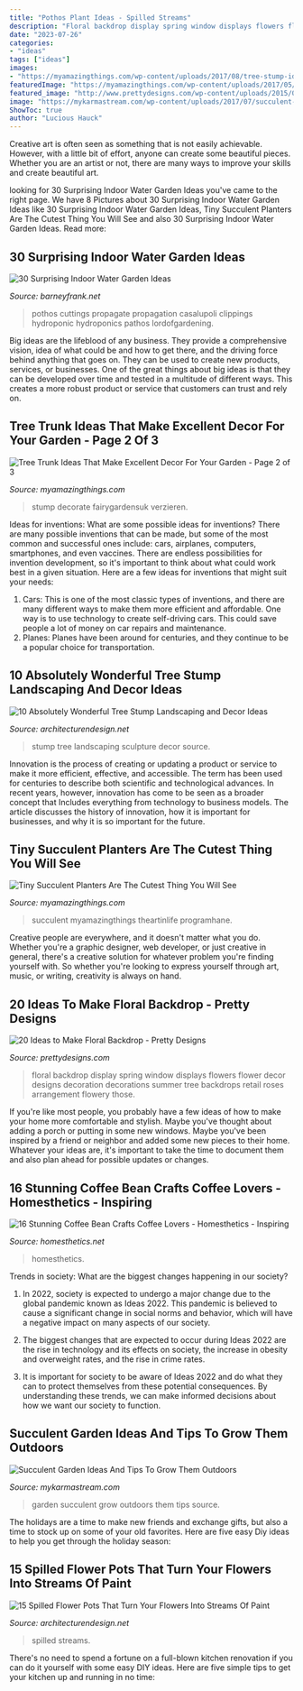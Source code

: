 ```yaml
---
title: "Pothos Plant Ideas - Spilled Streams"
description: "Floral backdrop display spring window displays flowers flower decor designs decoration decorations summer tree backdrops retail roses arrangement flowery those"
date: "2023-07-26"
categories:
- "ideas"
tags: ["ideas"]
images:
- "https://myamazingthings.com/wp-content/uploads/2017/08/tree-stump-ideas-8-920x1297.jpg"
featuredImage: "https://myamazingthings.com/wp-content/uploads/2017/05/2fc2cf3159f517922d94ea1e6e4f5e6b.jpg"
featured_image: "http://www.prettydesigns.com/wp-content/uploads/2015/07/20-ideas-to-make-floral-backdrop8.jpg"
image: "https://mykarmastream.com/wp-content/uploads/2017/07/succulent-garden-2-535x797.jpg"
ShowToc: true
author: "Lucious Hauck"
---
```



Creative art is often seen as something that is not easily achievable. However, with a little bit of effort, anyone can create some beautiful pieces. Whether you are an artist or not, there are many ways to improve your skills and create beautiful art.

	

		
looking for 30 Surprising Indoor Water Garden Ideas you've came to the right page. We have 8 Pictures about 30 Surprising Indoor Water Garden Ideas like 30 Surprising Indoor Water Garden Ideas, Tiny Succulent Planters Are The Cutest Thing You Will See and also 30 Surprising Indoor Water Garden Ideas. Read more:
		
    
## 30 Surprising Indoor Water Garden Ideas

<img loading=lazy src="http://www.barneyfrank.net/wp-content/uploads/2016/04/Surprising-Indoor-Water-Garden-Ideas-1-1.jpg" onerror="this.onerror=null;this.src='https://tse1.mm.bing.net/th?id=OIP.BSFuYq1d35V9NUkt7cuasgHaJ4&amp;pid=15.1';" alt="30 Surprising Indoor Water Garden Ideas">

_Source: barneyfrank.net_

>pothos cuttings propagate propagation casalupoli clippings hydroponic hydroponics pathos lordofgardening. 

	

Big ideas are the lifeblood of any business. They provide a comprehensive vision, idea of what could be and how to get there, and the driving force behind anything that goes on. They can be used to create new products, services, or businesses. One of the great things about big ideas is that they can be developed over time and tested in a multitude of different ways. This creates a more robust product or service that customers can trust and rely on.

    
## Tree Trunk Ideas That Make Excellent Decor For Your Garden - Page 2 Of 3

<img loading=lazy src="https://myamazingthings.com/wp-content/uploads/2017/08/tree-stump-ideas-8-920x1297.jpg" onerror="this.onerror=null;this.src='https://tse3.mm.bing.net/th?id=OIP.wrMDuUqf28YULNe3TwsjkQHaKc&amp;pid=15.1';" alt="Tree Trunk Ideas That Make Excellent Decor For Your Garden - Page 2 of 3">

_Source: myamazingthings.com_

>stump decorate fairygardensuk verzieren. 

	

Ideas for inventions: What are some possible ideas for inventions?
There are many possible inventions that can be made, but some of the most common and successful ones include: cars, airplanes, computers, smartphones, and even vaccines. There are endless possibilities for invention development, so it's important to think about what could work best in a given situation. Here are a few ideas for inventions that might suit your needs: 
1. Cars: This is one of the most classic types of inventions, and there are many different ways to make them more efficient and affordable. One way is to use technology to create self-driving cars. This could save people a lot of money on car repairs and maintenance. 
2. Planes: Planes have been around for centuries, and they continue to be a popular choice for transportation.

    
## 10 Absolutely Wonderful Tree Stump Landscaping And Decor Ideas

<img loading=lazy src="https://cdn.architecturendesign.net/wp-content/uploads/2016/06/11-1.jpg" onerror="this.onerror=null;this.src='https://tse1.mm.bing.net/th?id=OIP.hF7MOAOYjjN1m3P1uGhFJgHaLE&amp;pid=15.1';" alt="10 Absolutely Wonderful Tree Stump Landscaping and Decor Ideas">

_Source: architecturendesign.net_

>stump tree landscaping sculpture decor source. 

	

Innovation is the process of creating or updating a product or service to make it more efficient, effective, and accessible. The term has been used for centuries to describe both scientific and technological advances. In recent years, however, innovation has come to be seen as a broader concept that Includes everything from technology to business models. The article discusses the history of innovation, how it is important for businesses, and why it is so important for the future.

    
## Tiny Succulent Planters Are The Cutest Thing You Will See

<img loading=lazy src="https://myamazingthings.com/wp-content/uploads/2017/05/2fc2cf3159f517922d94ea1e6e4f5e6b.jpg" onerror="this.onerror=null;this.src='https://tse1.mm.bing.net/th?id=OIP.L8LPMVn1F5ItlOoebk9eawHaJ4&amp;pid=15.1';" alt="Tiny Succulent Planters Are The Cutest Thing You Will See">

_Source: myamazingthings.com_

>succulent myamazingthings theartinlife programhane. 

	

Creative people are everywhere, and it doesn't matter what you do. Whether you're a graphic designer, web developer, or just creative in general, there's a creative solution for whatever problem you're finding yourself with. So whether you're looking to express yourself through art, music, or writing, creativity is always on hand.

    
## 20 Ideas To Make Floral Backdrop - Pretty Designs

<img loading=lazy src="http://www.prettydesigns.com/wp-content/uploads/2015/07/20-ideas-to-make-floral-backdrop8.jpg" onerror="this.onerror=null;this.src='https://tse3.mm.bing.net/th?id=OIP.JEzpeY9e4OuUtpWpAP6CpAHaLH&amp;pid=15.1';" alt="20 Ideas to Make Floral Backdrop - Pretty Designs">

_Source: prettydesigns.com_

>floral backdrop display spring window displays flowers flower decor designs decoration decorations summer tree backdrops retail roses arrangement flowery those. 

	

If you're like most people, you probably have a few ideas of how to make your home more comfortable and stylish. Maybe you've thought about adding a porch or putting in some new windows. Maybe you've been inspired by a friend or neighbor and added some new pieces to their home. Whatever your ideas are, it's important to take the time to document them and also plan ahead for possible updates or changes.

    
## 16 Stunning Coffee Bean Crafts Coffee Lovers - Homesthetics - Inspiring

<img loading=lazy src="http://cdn.homesthetics.net/wp-content/uploads/2017/11/gioflorist_custom_1.jpg" onerror="this.onerror=null;this.src='https://tse1.mm.bing.net/th?id=OIP.5RKiiyC-bTdu4gPZeQQI4AHaLH&amp;pid=15.1';" alt="16 Stunning Coffee Bean Crafts Coffee Lovers - Homesthetics - Inspiring">

_Source: homesthetics.net_

>homesthetics. 

	

Trends in society: What are the biggest changes happening in our society?
1. In 2022, society is expected to undergo a major change due to the global pandemic known as Ideas 2022. This pandemic is believed to cause a significant change in social norms and behavior, which will have a negative impact on many aspects of our society.
2. The biggest changes that are expected to occur during Ideas 2022 are the rise in technology and its effects on society, the increase in obesity and overweight rates, and the rise in crime rates.

3. It is important for society to be aware of Ideas 2022 and do what they can to protect themselves from these potential consequences. By understanding these trends, we can make informed decisions about how we want our society to function.

    
## Succulent Garden Ideas And Tips To Grow Them Outdoors

<img loading=lazy src="https://mykarmastream.com/wp-content/uploads/2017/07/succulent-garden-2-535x797.jpg" onerror="this.onerror=null;this.src='https://tse1.mm.bing.net/th?id=OIP.awG5VHssw-IlE9Mp2QGkBwHaLC&amp;pid=15.1';" alt="Succulent Garden Ideas And Tips To Grow Them Outdoors">

_Source: mykarmastream.com_

>garden succulent grow outdoors them tips source. 

	

The holidays are a time to make new friends and exchange gifts, but also a time to stock up on some of your old favorites. Here are five easy Diy ideas to help you get through the holiday season: 

    
## 15 Spilled Flower Pots That Turn Your Flowers Into Streams Of Paint

<img loading=lazy src="https://cdn.architecturendesign.net/wp-content/uploads/2015/07/AD-Spilled-Flowers-Garden-Ideas-09.jpg" onerror="this.onerror=null;this.src='https://tse4.mm.bing.net/th?id=OIP.u3n_4ktKjh7K4GI84kWTugHaFj&amp;pid=15.1';" alt="15 Spilled Flower Pots That Turn Your Flowers Into Streams Of Paint">

_Source: architecturendesign.net_

>spilled streams. 

	

There's no need to spend a fortune on a full-blown kitchen renovation if you can do it yourself with some easy DIY ideas. Here are five simple tips to get your kitchen up and running in no time: 

